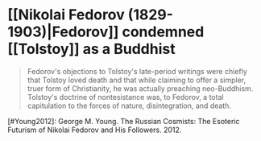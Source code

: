# [[Nikolai Fedorov (1829-1903)|Fedorov]] condemned [[Tolstoy]] as a Buddhist

> Fedorov's objections to Tolstoy's late-period writings were chiefly that Tolstoy loved death and that while claiming to offer a simpler, truer form of Christianity, he was actually preaching neo-Buddhism. Tolstoy's doctrine of nontesistance was, to Fedorov, a total capitulation to the forces of nature, disintegration, and death.

[#Young2012]: George M. Young. The Russian Cosmists: The Esoteric Futurism of Nikolai Fedorov and His Followers. 2012.
